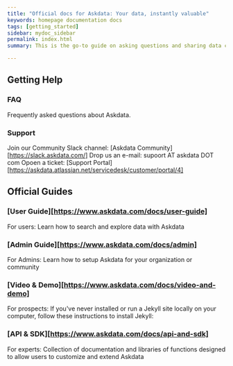 ```yaml
---
title: "Official docs for Askdata: Your data, instantly valuable"
keywords: homepage documentation docs
tags: [getting_started]
sidebar: mydoc_sidebar
permalink: index.html
summary: This is the go-to guide on asking questions and sharing data cards using Askdata. You’ll learn in depth about how questions are expressed, how to chart data cards, as well as how to share data cards and create feeds.

---
```


## Getting Help

### FAQ
Frequently asked questions about Askdata.

### Support
Join our Community Slack channel: [Askdata Community][https://slack.askdata.com/]
Drop us an e-mail: supoort AT askdata DOT com
Opoen a ticket: [Support Portal][https://askdata.atlassian.net/servicedesk/customer/portal/4] 

## Official Guides

### [User Guide][https://www.askdata.com/docs/user-guide]

For users: Learn how to search and explore data with Askdata

### [Admin Guide][https://www.askdata.com/docs/admin]

For Admins: Learn how to setup Askdata for your organization or community

### [Video & Demo][https://www.askdata.com/docs/video-and-demo]

For prospects: If you've never installed or run a Jekyll site locally on your computer, follow these instructions to install Jekyll:

### [API & SDK][https://www.askdata.com/docs/api-and-sdk]

For experts: Collection of documentation and libraries of functions designed to allow users to customize and extend Askdata
